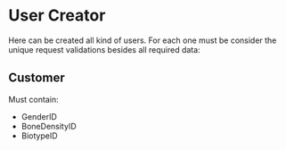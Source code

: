# User Creator

Here can be created all kind of users. For each one must be consider the unique request validations besides all required data:

## Customer

Must contain:

* GenderID
* BoneDensityID
* BiotypeID
